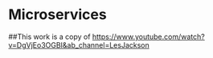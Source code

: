 # Microservices
##This work is a copy of https://www.youtube.com/watch?v=DgVjEo3OGBI&ab_channel=LesJackson
